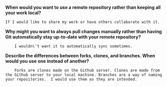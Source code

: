
__When would you want to use a remote repository rather than keeping all your work local?__

    If I would like to share my work or have others collaborate with it.

__Why might you want to always pull changes manually rather than having Git automatically stay up-to-date with your remote repository?__

        I wouldn\'t want it to automatically sync sometimes. 

__Describe the differences between forks, clones, and branches. When would you use one instead of another?__

        Forks are clones made on the Github server. Clones are made from the Github server to your local machine. Branches are a way of naming your repositories.  I would use them as they are intended.
